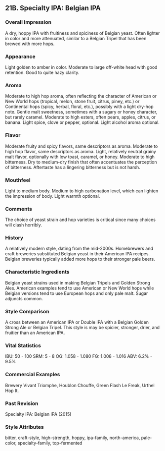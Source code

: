 ## 21B. Specialty IPA: Belgian IPA

### Overall Impression

A dry, hoppy IPA with fruitiness and spiciness of Belgian yeast. Often lighter in color and more attenuated, similar to a Belgian Tripel that has been brewed with more hops.

### Appearance

Light golden to amber in color. Moderate to large off-white head with good retention. Good to quite hazy clarity.

### Aroma

Moderate to high hop aroma, often reflecting the character of American or New World hops (tropical, melon, stone fruit, citrus, piney, etc.) or Continental hops (spicy, herbal, floral, etc.), possibly with a light dry-hop note. Gentle malt sweetness, sometimes with a sugary or honey character, but rarely caramel. Moderate to high esters, often pears, apples, citrus, or banana. Light spice, clove or pepper, optional. Light alcohol aroma optional.

### Flavor

Moderate fruity and spicy flavors, same descriptors as aroma. Moderate to high hop flavor, same descriptors as aroma. Light, relatively neutral grainy malt flavor, optionally with low toast, caramel, or honey. Moderate to high bitterness. Dry to medium-dry finish that often accentuates the perception of bitterness. Aftertaste has a lingering bitterness but is not harsh.

### Mouthfeel

Light to medium body. Medium to high carbonation level, which can lighten the impression of body. Light warmth optional.

### Comments

The choice of yeast strain and hop varieties is critical since many choices will clash horribly.

### History

A relatively modern style, dating from the mid-2000s. Homebrewers and craft breweries substituted Belgian yeast in their American IPA recipes. Belgian breweries typically added more hops to their stronger pale beers.

### Characteristic Ingredients

Belgian yeast strains used in making Belgian Tripels and Golden Strong Ales. American examples tend to use American or New World hops while Belgian versions tend to use European hops and only pale malt. Sugar adjuncts common.

### Style Comparison

A cross between an American IPA or Double IPA with a Belgian Golden Strong Ale or Belgian Tripel. This style is may be spicier, stronger, drier, and fruitier than an American IPA.

### Vital Statistics

IBU: 50 - 100
SRM: 5 - 8
OG: 1.058 - 1.080
FG: 1.008 - 1.016
ABV: 6.2% - 9.5%

### Commercial Examples

Brewery Vivant Triomphe, Houblon Chouffe, Green Flash Le Freak, Urthel Hop It.

### Past Revision

Specialty IPA: Belgian IPA (2015)

### Style Attributes

bitter, craft-style, high-strength, hoppy, ipa-family, north-america, pale-color, specialty-family, top-fermented